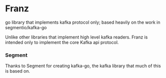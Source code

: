 # Franz

go library that implements kafka protocol only; based heavily on the work in segmentio/kafka-go

Unlike other libraries that implement high level kafka readers.  Franz is 
intended only to implement the core Kafka api protocol.

### Segment

Thanks to Segment for creating kafka-go, the kafka library that much of this is based on.


